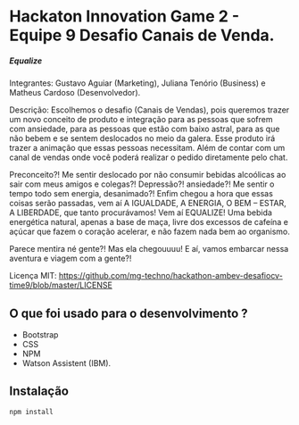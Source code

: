 # Hackaton Innovation Game 2 - Equipe 9 Desafio Canais de Venda.

##### Equalize

Integrantes: Gustavo Aguiar (Marketing), Juliana Tenório (Business) e Matheus Cardoso (Desenvolvedor).

Descrição: 
Escolhemos o desafio (Canais de Vendas), pois queremos trazer um novo conceito de produto e integração para as pessoas que sofrem com ansiedade, para as pessoas que estão com baixo astral, para as que não bebem e se sentem deslocados no meio da galera. Esse produto irá trazer a animação que essas pessoas necessitam. Além de contar com um canal de vendas onde você poderá realizar o pedido diretamente pelo chat.

Preconceito?! Me sentir deslocado por não consumir bebidas alcoólicas ao sair com meus amigos e colegas?! Depressão?! ansiedade?!
Me sentir o tempo todo sem energia, desanimado?! Enfim chegou a hora que essas coisas serão passadas, vem aí A IGUALDADE, A ENERGIA, O BEM – ESTAR, A LIBERDADE, que tanto procurávamos! Vem aí EQUALIZE! Uma bebida energética natural, apenas a base de maça, livre dos excessos de cafeína e açúcar que fazem o coração acelerar, e não fazem nada bem ao organismo. 

Parece mentira né gente?! Mas ela chegouuuu! 
E aí, vamos embarcar nessa aventura e viagem com a gente?!

Licença MIT: https://github.com/mg-techno/hackathon-ambev-desafiocv-time9/blob/master/LICENSE

## O que foi usado para o desenvolvimento ?

- Bootstrap
- CSS
- NPM
- Watson Assistent (IBM).


## Instalação

```sh
npm install 
```


